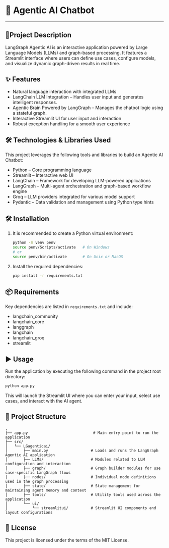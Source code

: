 # 🤖 Agentic AI Chatbot

---

## 📝Project Description 
LangGraph Agentic AI is an interactive application powered by Large Language Models (LLMs) and graph-based processing. It features a Streamlit interface where users can define use cases, configure models, and visualize dynamic graph-driven results in real time.

## ✨ Features 
- Natural language interaction with integrated LLMs
- LangChain LLM Integration – Handles user input and generates intelligent responses.
- Agentic Brain Powered by LangGraph – Manages the chatbot logic using a stateful graph.
- Interactive Streamlit UI for user input and interaction
- Robust exception handling for a smooth user experience

## 🛠️ Technologies & Libraries Used
This project leverages the following tools and libraries to build an Agentic AI Chatbot:

- Python – Core programming language
- Streamlit – Interactive web UI
- LangChain – Framework for developing LLM-powered applications
- LangGraph – Multi-agent orchestration and graph-based workflow engine
- Groq – LLM providers integrated for various model support
- Pydantic – Data validation and management using Python type hints

## 🛠️ Installation 

1. It is recommended to create a Python virtual environment:
   ```bash
   python -m venv penv
   source penv/Scripts/activate   # On Windows
   # or
   source penv/bin/activate       # On Unix or MacOS
   ```

2. Install the required dependencies:
   ```bash
   pip install -r requirements.txt
   ```

## 📦 Requirements 

Key dependencies are listed in `requirements.txt` and include:
- langchain_community
- langchain_core
- langgraph
- langchain
- langchain_groq
- streamlit

## ▶️ Usage 

Run the application by executing the following command in the project root directory:

```bash
python app.py
```

This will launch the Streamlit UI where you can enter your input, select use cases, and interact with the AI agent.

## 📁 Project Structure

```
.
├── app.py                             # Main entry point to run the application
├── src/
│   └── LGagenticai/
│       ├── main.py                   # Loads and runs the LangGraph Agentic AI application
│       ├── LLMs/                     # Modules related to LLM configuration and interaction
│       ├── graph/                    # Graph builder modules for use case-specific LangGraph flows
│       ├── nodes/                    # Individual node definitions used in the graph processing
│       ├── state/                    # State management for maintaining agent memory and context
│       ├── tools/                    # Utility tools used across the application
│       └── ui/
│           └── streamlitui/          # Streamlit UI components and layout configurations
```


## 📄 License 

This project is licensed under the terms of the MIT License.

